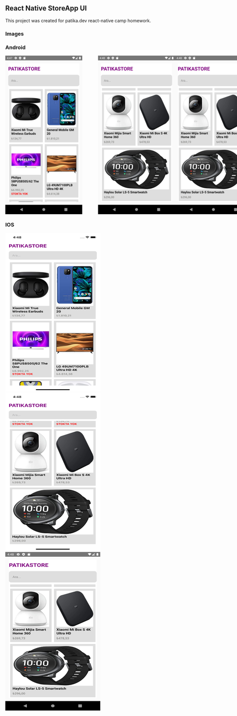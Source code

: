 ## React Native StoreApp UI

This project was created for patika.dev react-native camp homework.


### Images

### Android
<p style="display: flex; justify-content: space-between;">
  <img style="margin-right:50px" src="https://github.com/MehmetCanBOZ/React-Native-StoreApp/blob/master/assets/images/A1.png" width="300" height="500">
  <img src="https://github.com/MehmetCanBOZ/React-Native-StoreApp/blob/master/assets/images/A2.png" width="300" height="500">
  <img src="https://github.com/MehmetCanBOZ/React-Native-StoreApp/blob/master/assets/images/A2.png" width="300" height="500">
</p>

### IOS
<p syle="display: flex; justify-content: space-between;">
  <img style="margin-right:50px" src="https://github.com/MehmetCanBOZ/React-Native-StoreApp/blob/master/assets/images/IOS1.png" width="300" height="500">
  <img  src="https://github.com/MehmetCanBOZ/React-Native-StoreApp/blob/master/assets/images/IOS2.png" width="300" height="500">
  <img src="https://github.com/MehmetCanBOZ/React-Native-StoreApp/blob/master/assets/images/A2.png" width="300" height="500">
</p>





